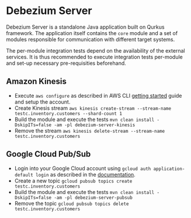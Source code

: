 # Debezium Server

Debezium Server is a standalone Java application built on Qurkus framework.
The application itself contains the `core` module and a set of modules responsible for communication with different target systems.

The per-module integration tests depend on the availability of the external services.
It is thus recommended to execute integration tests per-module and set-up necessary pre-requisities beforehand.

## Amazon Kinesis

* Execute `aws configure` as described in AWS CLI [getting started](https://github.com/aws/aws-cli#getting-started) guide and setup the account.
* Create Kinesis stream `aws kinesis create-stream --stream-name testc.inventory.customers --shard-count 1`
* Build the module and execute the tests `mvn clean install -DskipITs=false -am -pl debezium-server-kinesis`
* Remove the stream `aws kinesis delete-stream --stream-name testc.inventory.customers`

## Google Cloud Pub/Sub

* Login into your Google Cloud account using `gcloud auth application-default login` as described in the [documentation](https://cloud.google.com/sdk/gcloud/reference/auth/application-default).
* Create a new topic `gcloud pubsub topics create testc.inventory.customers`
* Build the module and execute the tests `mvn clean install -DskipITs=false -am -pl debezium-server-pubsub`
* Remove the topic `gcloud pubsub topics delete testc.inventory.customers`

